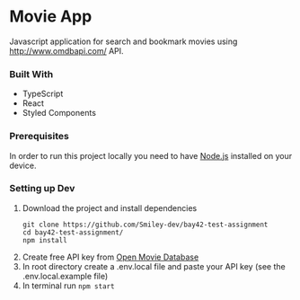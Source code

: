 # Movie App

Javascript application for search and bookmark movies using http://www.omdbapi.com/
API.

### Built With

- TypeScript
- React
- Styled Components

### Prerequisites

In order to run this project locally you need to have [Node.js](https://nodejs.org/en/) installed on your device.

### Setting up Dev

1. Download the project and install dependencies
      ```shell
      git clone https://github.com/Smiley-dev/bay42-test-assignment
      cd bay42-test-assignment/
      npm install
      ```
2. Create free API key from [Open Movie Database](https://www.omdbapi.com/)
3. In root directory create a .env.local file and paste your API key (see the .env.local.example file)
4. In terminal run `npm start`
